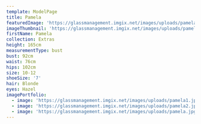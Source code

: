```yaml
---
template: ModelPage
title: Pamela
featuredImage: 'https://glassmanagement.imgix.net/images/uploads/pamelaheader_now_176253.jpg'
imageThumbnail: 'https://glassmanagement.imgix.net/images/uploads/pamela1.jpg'
firstName: Pamela
collection: Extras
height: 165cm
measurementType: bust
bust: 92cm
waist: 76cm
hips: 102cm
size: 10-12
shoeSize: '7'
hair: Blonde
eyes: Hazel
imagePortfolio:
  - image: 'https://glassmanagement.imgix.net/images/uploads/pamela1.jpg'
  - image: 'https://glassmanagement.imgix.net/images/uploads/pamela2.jpg'
  - image: 'https://glassmanagement.imgix.net/images/uploads/pamela.jpg'
---
```


